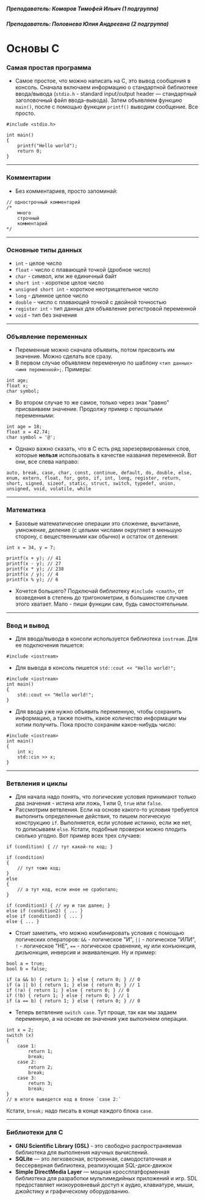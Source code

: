 ##### *Преподаватель: Комаров Тимофей Ильич (1 подгруппа)*
##### *Преподаватель: Половнева Юлия Андреевна  (2 подгруппа)*

# **Основы С**
### **Самая простая программа**
- Самое простое, что можно написать на С, это вывод сообщения в консоль. Сначала включаем информацию о стандартной библиотеке ввода/вывода (`stdio.h` - standard input/output header — стандартный заголовочный файл ввода-вывода). Затем объявляем функцию `main()`, после с помощью функции `printf()` выводим сообщение. Все просто.
```
#include <stdio.h>

int main()
{
	printf("Hello world");
	return 0;
}
```
****
### **Комментарии**
- Без комментариев, просто запоминай:
```
// однострочный комментарий
/*
	много
	строчный
	комментарий
*/
```
****
### **Основные типы данных**
- `int`  - целое число
- `float` - число с плавающей точкой (дробное число)
- `char`  - символ, или же единичный байт
- `short int`  - короткое целое число
- `unsigned short int` - короткое неотрицательное число
- `long`  - длинное целое число
- `double`  - число с плавающей точкой с двойной точностью
- `register int` - тип данных для объявление регистровой переменной
- `void` - тип без значения
****
### **Объявление переменных**
- Переменные можно сначала объявить, потом присвоить им значение. Можно сделать все сразу. 
- В первом случае объявляем переменную по шаблону `<тип данных> <имя переменной>;`. Примеры:
```
int age;
float x;
char symbol;
```
- Во втором случае то же самое, только через знак "равно" присваиваем значение. Продолжу пример с прошлыми переменными:
```
int age = 18;
float x = 42.74;
char symbol = '@';
```
- Однако важно сказать, что в С есть ряд зарезервированных слов, которые **нельзя** использовать в качестве названия переменной. Вот они, все слева направо:
```
auto, break, case, char, const, continue, default, do, double, else, enum, extern, float, for, goto, if, int, long, register, return, short, signed, sizeof, static, struct, switch, typedef, union, unsigned, void, volatile, while
```
****
### **Математика**
- Базовые математические операции это сложение, вычитание, умножение, деление (с целыми числами округляет в меньшую сторону, с вещественными как обычно) и остаток от деления:
```
int x = 34, y = 7;

printf(x + y); // 41
printf(x - y); // 27
printf(x * y); // 238
printf(x / y); // 4
printf(x % y); // 6
```
- Хочется большего? Подключай библиотеку `#include <cmath>`, от возведения в степень до тригонометрии, в большинстве случаев этого хватает. Мало - пиши функции сам, будь самостоятельным.
****
### **Ввод и вывод**
- Для ввода/вывода в консоли используется библиотека `iostream`. Для ее подключения пишется: 
```
#include <iostream>
```
- Для вывода в консоль пишется `std::cout << "Hello world!";`
```
#include <iostream>
int main()
{
	std::cout << "Hello world!";
}
```
- Для ввода уже нужно объявить переменную, чтобы сохранить информацию, а также понять, какое количество информации мы хотим получить. Пока просто сохраним какое-нибудь число:
```
#include <iostream>
int main()
{
	int x;
	std::cin >> x;
}
```
****
### **Ветвления и циклы**
- Для начала надо понять, что логические условия принимают только два значения - истина или ложь, 1 или 0, `true` или `false`. 
- Рассмотрим ветвления. Если на основе какого-то условия требуется выполнить определенные действия, то пишем логическую конструкцию `if`. Выполняется, если условие истинно, если же нет, то дописываем `else`.  Кстати, подобные проверки можно плодить сколько угодно. Вот пример всех трех случаев:
```
if (condition) { // тут какой-то код; }

if (condition)
{
	// тут тоже код;
}
else
{
	// а тут код, если иное не сработало;
}

if (condition1) { // ну и так далее; }
else if (condition2) { ... }
else if (condition3) { ... }
else { ... }
```
- Стоит заметить, что можно комбинировать условия с помощью логических операторов: `&&` - логическое "И", `||` - логическое "ИЛИ", `!` - логическое "НЕ", `==` - логическое сравнение, ну или конъюнкция, дизъюнкция, инверсия и эквиваленция. Ну и пример:
```
bool a = true;
bool b = false;

if (a && b) { return 1; } else { return 0; } // 0
if (a || b) { return 1; } else { return 0; } // 1
if (!a) { return 1; } else { return 0; } // 0
if (!b) { return 1; } else { return 0; } // 1
if (a == b) { return 1; } else { return 0; } // 0
```
- Теперь ветвление `switch case`. Тут проще, так как мы задаем переменную, а на основе ее значения уже выполняем операции. 
```
int x = 2;
switch (x)
{
	case 1:
		return 1;
		break;
	case 2:
		return 2;
		break;
	case 3:
		return 3;
		break;
}
// в итоге выведется код в блоке `case 2:`
```
Кстати, `break;` надо писать в конце каждого блока `case`. 
****
### **Библиотеки для C**
- **GNU Scientific Library (GSL)** - это свободно распространяемая библиотека для выполнения научных вычислений.
- **SQLite** — это легковесная, встроенная, самодостаточная и беcсерверная библиотека, реализующая SQL-диск-движок
- **Simple DirectMedia Layer** — мощная кроссплатформенная библиотека для разработки мультимедийных приложений и игр. SDL предоставляет низкоуровневый доступ к аудио, клавиатуре, мыши, джойстику и графическому оборудованию.